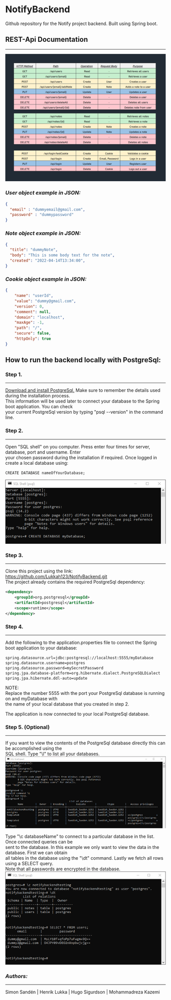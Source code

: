 # NotifyBackend
Github repository for the Notify project backend. Built using Spring boot.
## REST-Api Documentation

---
![Image of REST-Api documentation](images/Notify_Rest-Api_Documentation.png)

### _User object example in JSON:_
```json
{  
  "email" : "dummyemail@gmail.com",  
  "password" : "dummypassword"  
}
```
### _Note object example in JSON:_
```json 
{
  "title": "dummyNote",  
  "body": "This is some body text for the note",  
  "created": "2022-04-14T13:34:00",   
}
```
### _Cookie object example in JSON:_
```json 
{
    "name": "userId",
    "value": "dummy@gmail.com",
    "version": 0,
    "comment": null,
    "domain": "localhost",
    "maxAge": -1,
    "path": "/",
    "secure": false,
    "httpOnly": true
}
```

## How to run the backend locally with PostgreSql:
### Step 1.

---
[Download and install PostgreSql.](https://www.enterprisedb.com/downloads/postgres-postgresql-downloads) Make sure to remember the details used during the installation process.  
This information will  be used later to connect your database to the Spring boot application. You can check   
your current PostgreSql version by typing "psql --version" in the command line.
### Step 2.

---
Open "SQL shell" on you computer. Press enter four times for server, database, port and username. Enter  
your chosen password during the installation if required. Once logged in create a local database using:
```postgresql
CREATE DATABASE nameOfYourDatabase;
```
![Image of SQL Shell](images/SQLShellImage.png)

### Step 3. 

---
Clone this project using the link: https://github.com/Lukkah123/NotifyBackend.git  
The project already contains the required PostgreSql dependency:
```xml
<dependency>
    <groupId>org.postgresql</groupId>
    <artifactId>postgresql</artifactId>
    <scope>runtime</scope>
</dependency>
```
### Step 4.

---
Add the following to the application.properties file to connect the Spring boot application to your database:
```properties
spring.datasource.url=jdbc:postgresql://localhost:5555/myDatabase
spring.datasource.username=postgres
spring.datasource.password=mySecretPassword
spring.jpa.database-platform=org.hibernate.dialect.PostgreSQLDialect
spring.jpa.hibernate.ddl-auto=update
```
NOTE:  
Replace the number 5555 with the port your PostgreSql database is running on and myDatabase with  
the name of your local database that you created in step 2.  

The application is now connected to your local PostgreSql database.

### Step 5. (Optional)

---
If you want to view the contents of the PostgreSql database directly this can be accomplished using the   
SQL shell. Type "\l" to list all your databases.  
![Image of SQL Shell listing all databases](images/SQLShellListOfDatabases.png)

Type "\c databaseName" to connect to a particular database in the list. Once connected queries can be  
sent to the database. In this example we only want to view the data in the database. First we can obtain  
all tables in the database using the "\dt" command. Lastly we fetch all rows using a SELECT query.  
Note that all passwords are encrypted in the database.
![Image of SQL Shell connecting to database and fetching table data](images/SQLShellAllUsers.png)
### _Authors:_

---
Simon Sandén | Henrik Lukka | Hugo Sigurdson | Mohammadreza Kazemi